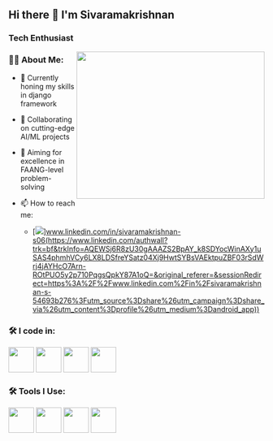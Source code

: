 ## Hi there 👋 I'm Sivaramakrishnan

### Tech Enthusiast
<img align="right" width="370" height="290" src="https://i.pinimg.com/originals/47/f0/34/47f0342cec72b800463bf003eac1257e.gif">

### 👨‍💻 About Me:
- 🌱 Currently honing my skills in django framework
- 🚀 Collaborating on cutting-edge AI/ML projects
- 🎯 Aiming for excellence in FAANG-level problem-solving

- 📫 How to reach me: 
  - [<img src="https://img.shields.io/badge/LinkedIn-0077B5?style=for-the-badge&logo=linkedin&logoColor=white" />]www.linkedin.com/in/sivaramakrishnan-s06(https://www.linkedin.com/authwall?trk=bf&trkInfo=AQEWSj6R8zU30gAAAZS2BpAY_k8SDYocWinAXy1uSAS4phmhVCy6LX8LDSfreYSatz04Xj9HwtSYBsVAEktpuZBF03rSdWrj4jAYHcO7Arn-ROtPUO5y2p710PqgsQpkY87A1oQ=&original_referer=&sessionRedirect=https%3A%2F%2Fwww.linkedin.com%2Fin%2Fsivaramakrishnan-s-54693b276%3Futm_source%3Dshare%26utm_campaign%3Dshare_via%26utm_content%3Dprofile%26utm_medium%3Dandroid_app))

### 🛠 I code in:
<img height="50" width="50" src="https://img.icons8.com/color/48/000000/python.png" /> <img height="50" width="50" src="https://img.icons8.com/color/48/000000/java-coffee-cup-logo.png" /> <img height="50" width="50"  src="https://img.icons8.com/color/48/000000/mysql-logo.png" /> <img height="50" width="50" src="https://img.icons8.com/color/48/000000/tensorflow.png" />


### 🛠 Tools I Use:
<img height="50" width="50" src="https://img.icons8.com/color/48/000000/visual-studio-code-2019.png"/> <img height="50" width="50" src="[https://img.icons8.com/color/48/000000/visual-studio-code-2019.png](https://img.icons8.com/?size=100&id=qV-JzWYl9dzP&format=png&color=000000)"/> <img height="50" width="50" src="https://img.icons8.com/color/50/000000/git.png"/> <img height="50" width="50" src="https://img.icons8.com/color/48/000000/microsoft-excel-2019.png"/>
